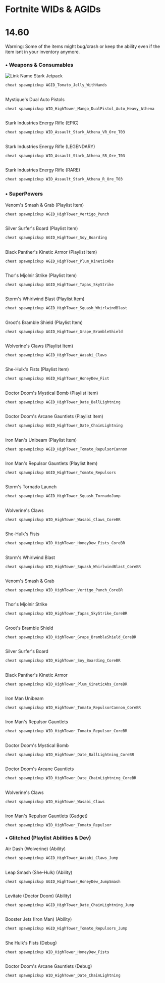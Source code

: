 # Fortnite WIDs & AGIDs

# 14.60
Warning: Some of the items might bug/crash or keep the ability even if the item isnt in your inventory anymore.
### • Weapons & Consumables


![Link Name](https://static.wikia.nocookie.net/fortnite/images/b/b0/Stark_Industries_Jetpack_-_Item_-_Fortnite.png/)
Stark Jetpack
```
cheat spawnpickup AGID_Tomato_Jelly_WithHands
```
##

Mystique's Dual Auto Pistols
```
cheat spawnpickup WID_HighTower_Mango_DualPistol_Auto_Heavy_Athena
```
##

Stark Industries Energy Rifle (EPIC)
```
cheat spawnpickup WID_Assault_Stark_Athena_VR_Ore_T03
```
##

Stark Industries Energy Rifle (LEGENDARY)
```
cheat spawnpickup WID_Assault_Stark_Athena_SR_Ore_T03
```
##

Stark Industries Energy Rifle (RARE)
```
cheat spawnpickup WID_Assault_Stark_Athena_R_Ore_T03
```
##


### • SuperPowers

Venom's Smash & Grab (Playlist Item)
```
cheat spawnpickup AGID_HighTower_Vertigo_Punch
```
##

Silver Surfer's Board (Playlist Item)
```
cheat spawnpickup AGID_HighTower_Soy_Boarding
```
##

Black Panther's Kinetic Armor (Playlist Item)
```
cheat spawnpickup AGID_HighTower_Plum_KineticAbs
```
##

Thor's Mjolnir Strike (Playlist Item)
```
cheat spawnpickup AGID_HighTower_Tapas_SkyStrike
```
##

Storm's Whirlwind Blast (Playlist Item)
```
cheat spawnpickup AGID_HighTower_Squash_WhirlwindBlast
```
##

Groot's Bramble Shield (Playlist Item)
```
cheat spawnpickup AGID_HighTower_Grape_BrambleShield
```
##

Wolverine's Claws (Playlist Item)
```
cheat spawnpickup AGID_HighTower_Wasabi_Claws
```
##

She-Hulk's Fists (Playlist Item)
```
cheat spawnpickup AGID_HighTower_HoneyDew_Fist
```
##
Doctor Doom's Mystical Bomb (Playlist Item)
```
cheat spawnpickup AGID_HighTower_Date_BallLightning
```
##
Doctor Doom's Arcane Gauntlets (Playlist Item)
```
cheat spawnpickup AGID_HighTower_Date_ChainLightning
```
##
Iron Man's Unibeam (Playlist Item)
```
cheat spawnpickup AGID_HighTower_Tomato_RepulsorCannon
```

##
Iron Man's Repulsor Gauntlets (Playlist Item)
```
cheat spawnpickup AGID_HighTower_Tomato_Repulsors
```
##
Storm's Tornado Launch
```
cheat spawnpickup AGID_HighTower_Squash_TornadoJump
```
##
Wolverine's Claws
```
cheat spawnpickup WID_HighTower_Wasabi_Claws_CoreBR
```
##
She-Hulk's Fists
```
cheat spawnpickup WID_HighTower_HoneyDew_Fists_CoreBR
```
##
Storm's Whirlwind Blast
```
cheat spawnpickup WID_HighTower_Squash_WhirlwindBlast_CoreBR
```
##
Venom's Smash & Grab
```
cheat spawnpickup WID_HighTower_Vertigo_Punch_CoreBR
```
##
Thor's Mjolnir Strike
```
cheat spawnpickup WID_HighTower_Tapas_SkyStrike_CoreBR
```
##
Groot's Bramble Shield
```
cheat spawnpickup WID_HighTower_Grape_BrambleShield_CoreBR
```
##
Silver Surfer's Board
```
cheat spawnpickup WID_HighTower_Soy_Boarding_CoreBR
```
##
Black Panther's Kinetic Armor
```
cheat spawnpickup WID_HighTower_Plum_KineticAbs_CoreBR
```
##
Iron Man Unibeam
```
cheat spawnpickup WID_HighTower_Tomato_RepulsorCannon_CoreBR
```
##
Iron Man's Repulsor Gauntlets
```
cheat spawnpickup WID_HighTower_Tomato_Repulsor_CoreBR
```
##
Doctor Doom's Mystical Bomb
```
cheat spawnpickup WID_HighTower_Date_BallLightning_CoreBR
```
##
Doctor Doom's Arcane Gauntlets
```
cheat spawnpickup WID_HighTower_Date_ChainLightning_CoreBR
```

##
Wolverine's Claws
```
cheat spawnpickup WID_HighTower_Wasabi_Claws
```
##
Iron Man's Repulsor Gauntlets (Gadget)
```
cheat spawnpickup WID_HighTower_Tomato_Repulsor
```
### • Glitched (Playlist Abilities & Dev)

Air Dash (Wolverine) (Ability)
```
cheat spawnpickup AGID_HighTower_Wasabi_Claws_Jump
```
##
Leap Smash (She-Hulk) (Ability)
```
cheat spawnpickup AGID_HighTower_HoneyDew_JumpSmash
```
##
Levitate (Doctor Doom) (Ability)
```
cheat spawnpickup AGID_HighTower_Date_ChainLightning_Jump
```
##
Booster Jets (Iron Man) (Ability)
```
cheat spawnpickup AGID_HighTower_Tomato_Repulsors_Jump
```
##
She Hulk's Fists (Debug)
```
cheat spawnpickup WID_HighTower_HoneyDew_Fists
```
##
Doctor Doom's Arcane Gauntlets (Debug)
```
cheat spawnpickup WID_HighTower_Date_ChainLightning
```

